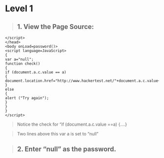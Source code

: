 # Level 1
 
>## 1. View the Page Source:

	</script>
	</head>
	<body onLoad=password()>
	<script language=JavaScript>
	{
	var a="null";
	function check()
	{
	if (document.a.c.value == a)
	{
	document.location.href="http://www.hackertest.net/"+document.a.c.value+".htm";
	}
	else
	{
	alert ("Try again");
	}
	}
	}
	</script>

> Notice the check for “if (document.a.c.value ==a) {….}

> Two lines above this var a is set to “null”

>## 2. Enter “null” as the password.

